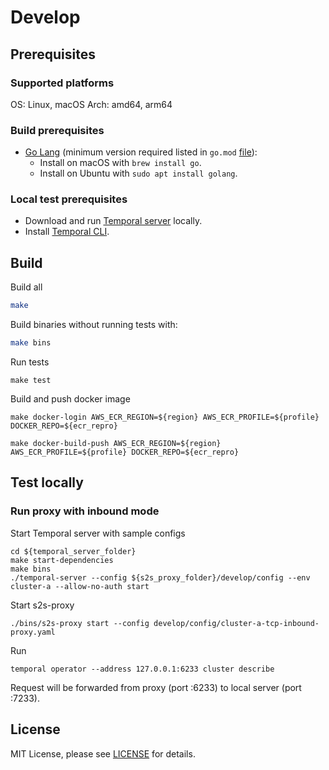 # Develop

## Prerequisites

### Supported platforms

OS: Linux, macOS
Arch: amd64, arm64

### Build prerequisites

- [Go Lang](https://go.dev/) (minimum version required listed in `go.mod` [file](go.mod)):
  - Install on macOS with `brew install go`.
  - Install on Ubuntu with `sudo apt install golang`.

### Local test prerequisites

- Download and run [Temporal server](https://github.com/temporalio/temporal/tree/main) locally.
- Install [Temporal CLI](https://github.com/temporalio/cli).

## Build

Build all

```bash
make
```

Build binaries without running tests with:

```bash
make bins
```

Run tests

```
make test
```

Build and push docker image

```
make docker-login AWS_ECR_REGION=${region} AWS_ECR_PROFILE=${profile} DOCKER_REPO=${ecr_repro}

make docker-build-push AWS_ECR_REGION=${region} AWS_ECR_PROFILE=${profile} DOCKER_REPO=${ecr_repro}
```

## Test locally

### Run proxy with inbound mode

Start Temporal server with sample configs

```
cd ${temporal_server_folder}
make start-dependencies
make bins
./temporal-server --config ${s2s_proxy_folder}/develop/config --env cluster-a --allow-no-auth start
```

Start s2s-proxy

```
./bins/s2s-proxy start --config develop/config/cluster-a-tcp-inbound-proxy.yaml
```

Run 
```
temporal operator --address 127.0.0.1:6233 cluster describe
```

Request will be forwarded from proxy (port :6233) to local server (port :7233).

## License

MIT License, please see [LICENSE](LICENSE) for details.